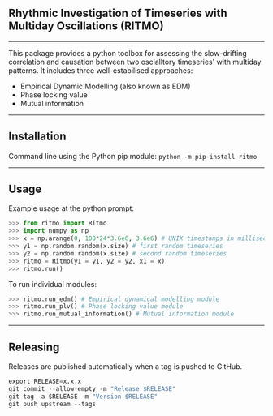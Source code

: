 ## Rhythmic Investigation of Timeseries with Multiday Oscillations (RITMO)

---
This package provides a python toolbox for assessing the slow-drifting correlation and causation between two oscialltory timeseries' with multiday patterns. It includes three well-estabilised approaches:

* Empirical Dynamic Modelling (also known as EDM)
* Phase locking value
* Mutual information

---

## Installation

Command line using the Python pip module: `python -m pip install ritmo`

---

## Usage

Example usage at the python prompt:

```python
>>> from ritmo import Ritmo
>>> import numpy as np
>>> x = np.arange(0, 100*24*3.6e6, 3.6e6) # UNIX timestamps in milliseconds
>>> y1 = np.random.random(x.size) # first random timeseries
>>> y2 = np.random.random(x.size) # second random timeseries
>>> ritmo = Ritmo(y1 = y1, y2 = y2, x1 = x)
>>> ritmo.run()
```

To run individual modules:

```python
>>> ritmo.run_edm() # Empirical dynamical modelling module
>>> ritmo.run_plv() # Phase locking value module
>>> ritmo.run_mutual_information() # Mutual information module
```

---

## Releasing

Releases are published automatically when a tag is pushed to GitHub.

```python
export RELEASE=x.x.x
git commit --allow-empty -m "Release $RELEASE"
git tag -a $RELEASE -m "Version $RELEASE"
git push upstream --tags
```
